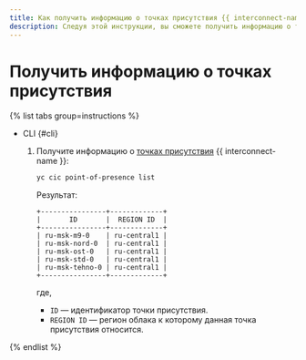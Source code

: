 ```yaml
---
title: Как получить информацию о точках присутствия {{ interconnect-name }}
description: Следуя этой инструкции, вы сможете получить информацию о точках присутствия {{ interconnect-name }}.
---
```


# Получить информацию о точках присутствия

{% list tabs group=instructions %}

- CLI {#cli}

  1. Получите информацию о [точках присутствия](../concepts/pops.md) {{ interconnect-name }}:

      ```bash
      yc cic point-of-presence list
      ```

      Результат:

      ```text
      +----------------+-------------+
      |       ID       |  REGION ID  |
      +----------------+-------------+
      | ru-msk-m9-0    | ru-central1 |
      | ru-msk-nord-0  | ru-central1 |
      | ru-msk-ost-0   | ru-central1 |
      | ru-msk-std-0   | ru-central1 |
      | ru-msk-tehno-0 | ru-central1 |
      +----------------+-------------+
      ```

      где,
      * `ID` — идентификатор точки присутствия.
      * `REGION ID` — регион облака к которому данная точка присутствия относится.

{% endlist %}

